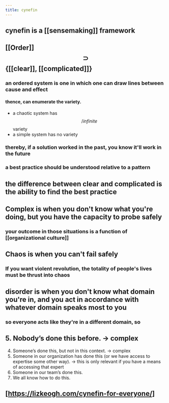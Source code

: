 ```yaml
---
title: cynefin
---
```


## cynefin is a [[sensemaking]] framework
## [[Order]] $$\supset$$ {[[clear]], [[complicated]]}
### an ordered system is one in which one can draw lines between cause and effect
#### thence, can enumerate the variety.
- a chaotic system has $$/infinite$$ variety
- a simple system has no variety
### thereby, if a solution worked in the past, you know it'll work in the future
### a best practice should be understood relative to a pattern
## the difference between clear and complicated is the ability to find the best practice
## Complex is when you don't know what you're doing, but you have the capacity to probe safely
### your outcome in those situations is a function of [[organizational culture]]
## Chaos is when you can't fail safely
### If you want violent revolution, the totality of people's lives must be thrust into chaos
####
## disorder is when you don't know what domain you're in, and you act in accordance with whatever domain speaks most to you
### so everyone acts like they're in a different domain, so
## 5. Nobody’s done this before.                    -> complex
4. Someone’s done this, but not in this context. -> complex
3. Someone in our organization has done this (or we have access to expertise some other way). ->
   this is only relevant if you have a means of accessing that expert 
2. Someone in our team’s done this.
1. We all know how to do this.
## [https://lizkeogh.com/cynefin-for-everyone/]
